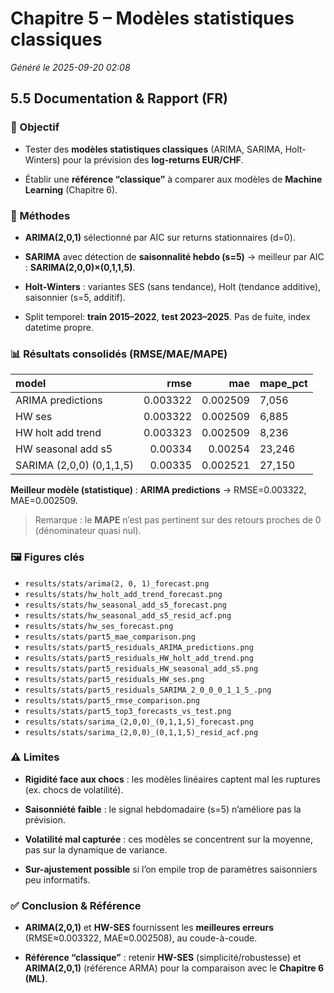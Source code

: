 # Chapitre 5 – Modèles statistiques classiques

_Généré le 2025-09-20 02:08_

## 5.5 Documentation & Rapport (FR)

### 🎯 Objectif

- Tester des **modèles statistiques classiques** (ARIMA, SARIMA, Holt-Winters) pour la prévision des **log-returns EUR/CHF**.

- Établir une **référence “classique”** à comparer aux modèles de **Machine Learning** (Chapitre 6).

### 🧪 Méthodes

- **ARIMA(2,0,1)** sélectionné par AIC sur returns stationnaires (d=0).

- **SARIMA** avec détection de **saisonnalité hebdo (s=5)** → meilleur par AIC : **SARIMA(2,0,0)×(0,1,1,5)**.

- **Holt-Winters** : variantes SES (sans tendance), Holt (tendance additive), saisonnier (s=5, additif).

- Split temporel: **train 2015–2022**, **test 2023–2025**. Pas de fuite, index datetime propre.

### 📊 Résultats consolidés (RMSE/MAE/MAPE)

| model                    |     rmse |      mae | mape_pct   |
|:-------------------------|---------:|---------:|:-----------|
| ARIMA predictions        | 0.003322 | 0.002509 | 7,056      |
| HW ses                   | 0.003322 | 0.002509 | 6,885      |
| HW holt add trend        | 0.003323 | 0.002509 | 8,236      |
| HW seasonal add s5       | 0.00334  | 0.00254  | 23,246     |
| SARIMA (2,0,0) (0,1,1,5) | 0.00335  | 0.002521 | 27,150     |

**Meilleur modèle (statistique)** : **ARIMA predictions** → RMSE=0.003322, MAE=0.002509.

> Remarque : le **MAPE** n’est pas pertinent sur des retours proches de 0 (dénominateur quasi nul).

### 🖼️ Figures clés

- `results/stats/arima(2, 0, 1)_forecast.png`
- `results/stats/hw_holt_add_trend_forecast.png`
- `results/stats/hw_seasonal_add_s5_forecast.png`
- `results/stats/hw_seasonal_add_s5_resid_acf.png`
- `results/stats/hw_ses_forecast.png`
- `results/stats/part5_mae_comparison.png`
- `results/stats/part5_residuals_ARIMA_predictions.png`
- `results/stats/part5_residuals_HW_holt_add_trend.png`
- `results/stats/part5_residuals_HW_seasonal_add_s5.png`
- `results/stats/part5_residuals_HW_ses.png`
- `results/stats/part5_residuals_SARIMA_2_0_0_0_1_1_5_.png`
- `results/stats/part5_rmse_comparison.png`
- `results/stats/part5_top3_forecasts_vs_test.png`
- `results/stats/sarima_(2,0,0)_(0,1,1,5)_forecast.png`
- `results/stats/sarima_(2,0,0)_(0,1,1,5)_resid_acf.png`

### ⚠️ Limites

- **Rigidité face aux chocs** : les modèles linéaires captent mal les ruptures (ex. chocs de volatilité).

- **Saisonniété faible** : le signal hebdomadaire (s=5) n’améliore pas la prévision.

- **Volatilité mal capturée** : ces modèles se concentrent sur la moyenne, pas sur la dynamique de variance.

- **Sur-ajustement possible** si l’on empile trop de paramètres saisonniers peu informatifs.

### ✅ Conclusion & Référence

- **ARIMA(2,0,1)** et **HW-SES** fournissent les **meilleures erreurs** (RMSE≈0.003322, MAE≈0.002508), au coude-à-coude.

- **Référence “classique”** : retenir **HW-SES** (simplicité/robustesse) et **ARIMA(2,0,1)** (référence ARMA) pour la comparaison avec le **Chapitre 6 (ML)**.
